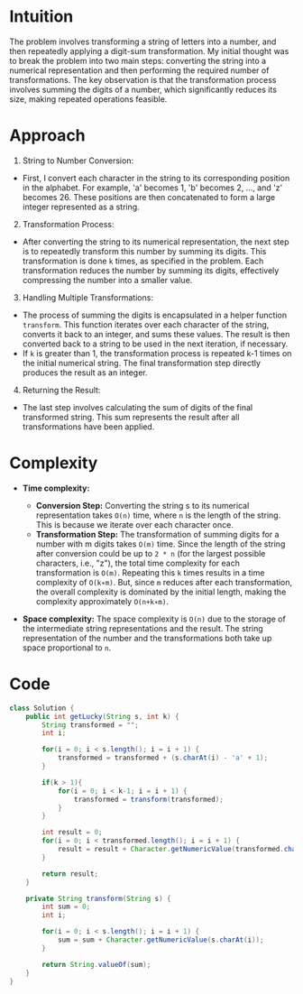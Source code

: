 # Intuition
The problem involves transforming a string of letters into a number, and then repeatedly applying a digit-sum transformation. My initial thought was to break the problem into two main steps: converting the string into a numerical representation and then performing the required number of transformations. The key observation is that the transformation process involves summing the digits of a number, which significantly reduces its size, making repeated operations feasible.

# Approach
1. String to Number Conversion:
- First, I convert each character in the string to its corresponding position in the alphabet. For example, 'a' becomes 1, 'b' becomes 2, ..., and 'z' becomes 26. These positions are then concatenated to form a large integer represented as a string.
2. Transformation Process:
- After converting the string to its numerical representation, the next step is to repeatedly transform this number by summing its digits. This transformation is done `k` times, as specified in the problem. Each transformation reduces the number by summing its digits, effectively compressing the number into a smaller value.
3. Handling Multiple Transformations:
- The process of summing the digits is encapsulated in a helper function `transform`. This function iterates over each character of the string, converts it back to an integer, and sums these values. The result is then converted back to a string to be used in the next iteration, if necessary.
- If `k` is greater than 1, the transformation process is repeated k-1 times on the initial numerical string. The final transformation step directly produces the result as an integer.
4. Returning the Result:
- The last step involves calculating the sum of digits of the final transformed string. This sum represents the result after all transformations have been applied.

# Complexity
- **Time complexity:**
    - **Conversion Step:** Converting the string s to its numerical representation takes `O(n)` time, where `n` is the length of the string. This is because we iterate over each character once.
    - **Transformation Step:** The transformation of summing digits for a number with m digits takes `O(m)` time. Since the length of the string after conversion could be up to `2 * n` (for the largest possible characters, i.e., "z"), the total time complexity for each transformation is `O(m)`. Repeating this `k` times results in a time complexity of `O(k∗m)`. But, since `m` reduces after each transformation, the overall complexity is dominated by the initial length, making the complexity approximately `O(n+k∗m)`.

- **Space complexity:**
The space complexity is `O(n)` due to the storage of the intermediate string representations and the result. The string representation of the number and the transformations both take up space proportional to `n`.

# Code
```java []
class Solution {
    public int getLucky(String s, int k) {
        String transformed = "";
        int i;

        for(i = 0; i < s.length(); i = i + 1) {
            transformed = transformed + (s.charAt(i) - 'a' + 1);
        }

        if(k > 1){
            for(i = 0; i < k-1; i = i + 1) {
                transformed = transform(transformed);
            }
        }

        int result = 0;
        for(i = 0; i < transformed.length(); i = i + 1) {
            result = result + Character.getNumericValue(transformed.charAt(i));
        }

        return result;
    }

    private String transform(String s) {
        int sum = 0;
        int i;

        for(i = 0; i < s.length(); i = i + 1) {
            sum = sum + Character.getNumericValue(s.charAt(i));
        }

        return String.valueOf(sum);
    }
}
```
